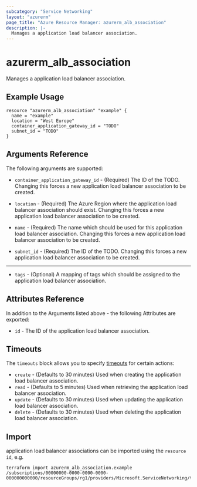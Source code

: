 ```yaml
---
subcategory: "Service Networking"
layout: "azurerm"
page_title: "Azure Resource Manager: azurerm_alb_association"
description: |-
  Manages a application load balancer association.
---
```


# azurerm_alb_association

Manages a application load balancer association.

## Example Usage

```hcl
resource "azurerm_alb_association" "example" {
  name = "example"
  location = "West Europe"
  container_application_gateway_id = "TODO"
  subnet_id = "TODO"
}
```

## Arguments Reference

The following arguments are supported:

* `container_application_gateway_id` - (Required) The ID of the TODO. Changing this forces a new application load balancer association to be created.

* `location` - (Required) The Azure Region where the application load balancer association should exist. Changing this forces a new application load balancer association to be created.

* `name` - (Required) The name which should be used for this application load balancer association. Changing this forces a new application load balancer association to be created.

* `subnet_id` - (Required) The ID of the TODO. Changing this forces a new application load balancer association to be created.

---

* `tags` - (Optional) A mapping of tags which should be assigned to the application load balancer association.

## Attributes Reference

In addition to the Arguments listed above - the following Attributes are exported: 

* `id` - The ID of the application load balancer association.

## Timeouts

The `timeouts` block allows you to specify [timeouts](https://www.terraform.io/language/resources/syntax#operation-timeouts) for certain actions:

* `create` - (Defaults to 30 minutes) Used when creating the application load balancer association.
* `read` - (Defaults to 5 minutes) Used when retrieving the application load balancer association.
* `update` - (Defaults to 30 minutes) Used when updating the application load balancer association.
* `delete` - (Defaults to 30 minutes) Used when deleting the application load balancer association.

## Import

application load balancer associations can be imported using the `resource id`, e.g.

```shell
terraform import azurerm_alb_association.example /subscriptions/00000000-0000-0000-0000-000000000000/resourceGroups/rg1/providers/Microsoft.ServiceNetworking/trafficControllers/alb1/associations/association1
```